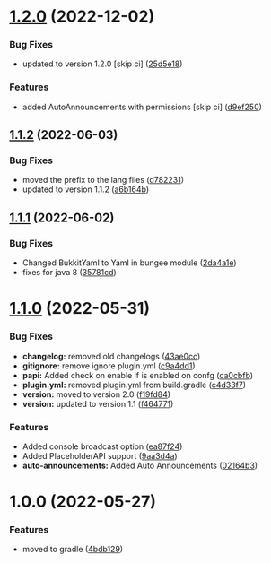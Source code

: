 # [1.2.0](https://github.com/Nasgar-Network/Announcer/compare/v1.1.2...v1.2.0) (2022-12-02)


### Bug Fixes

* updated to version 1.2.0 [skip ci] ([25d5e18](https://github.com/Nasgar-Network/Announcer/commit/25d5e184d08c402ef6b316086157840a58cf90c5))


### Features

* added AutoAnnouncements with permissions [skip ci] ([d9ef250](https://github.com/Nasgar-Network/Announcer/commit/d9ef2507029a06dbac2a21081ea1978278b79bf7))

## [1.1.2](https://github.com/Nasgar-Network/Announcer/compare/v1.1.1...v1.1.2) (2022-06-03)


### Bug Fixes

* moved the prefix to the lang files ([d782231](https://github.com/Nasgar-Network/Announcer/commit/d78223194d52a2c59e7176de4ba45fa07313c233))
* updated to version 1.1.2 ([a6b164b](https://github.com/Nasgar-Network/Announcer/commit/a6b164b87d9c1e08f4f7f70013d5c7bd82eec924))

## [1.1.1](https://github.com/Nasgar-Network/Announcer/compare/v1.1.0...v1.1.1) (2022-06-02)


### Bug Fixes

* Changed BukkitYaml to Yaml in bungee module ([2da4a1e](https://github.com/Nasgar-Network/Announcer/commit/2da4a1e7d177c4118fe18fd502e211cbd28c3d01))
* fixes for java 8 ([35781cd](https://github.com/Nasgar-Network/Announcer/commit/35781cd127f2665f52464f0395dd519045103549))

# [1.1.0](https://github.com/Nasgar-Network/Announcer/compare/v1.0.0...v1.1.0) (2022-05-31)


### Bug Fixes

* **changelog:** removed old changelogs ([43ae0cc](https://github.com/Nasgar-Network/Announcer/commit/43ae0cc1c4f16c765aa79254075e4098ed2a7634))
* **gitignore:** remove ignore plugin.yml ([c9a4dd1](https://github.com/Nasgar-Network/Announcer/commit/c9a4dd15e9e4695d2ccc1da31782056622893eb4))
* **papi:** Added check on enable if is enabled on confg ([ca0cbfb](https://github.com/Nasgar-Network/Announcer/commit/ca0cbfbfddaa73341ad77a8045f581d3bd224c31))
* **plugin.yml:** removed plugin.yml from build.gradle ([c4d33f7](https://github.com/Nasgar-Network/Announcer/commit/c4d33f7a40765133b91ab3971f0952b3031b12c0))
* **version:** moved to version 2.0 ([f19fd84](https://github.com/Nasgar-Network/Announcer/commit/f19fd84c70150c47f1fa467530a883bae7fad240))
* **version:** updated to version 1.1 ([f464771](https://github.com/Nasgar-Network/Announcer/commit/f4647715861aa857320de6134b3f75bccc28891b))


### Features

* Added console broadcast option ([ea87f24](https://github.com/Nasgar-Network/Announcer/commit/ea87f24b5d23c3bea36df2a785d89b370df45308))
* Added PlaceholderAPI support ([9aa3d4a](https://github.com/Nasgar-Network/Announcer/commit/9aa3d4a79d23784f2fed567851e8c4050ac7add2))
* **auto-announcements:** Added Auto Announcements ([02164b3](https://github.com/Nasgar-Network/Announcer/commit/02164b3bff652bf81895e331da620fc1f0e1b71d))

# 1.0.0 (2022-05-27)


### Features

* moved to gradle ([4bdb129](https://github.com/Nasgar-Network/Announcer/commit/4bdb129db4ffbd1d331ee60d65ee83d03ce8ab74))
